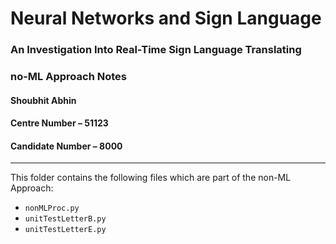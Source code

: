 # Neural Networks and Sign Language
### An Investigation Into Real-Time Sign Language Translating

### no-ML Approach Notes

#### Shoubhit Abhin
#### Centre Number – 51123
#### Candidate Number – 8000

---

This folder contains the following files which are part of the non-ML Approach:

* ```nonMLProc.py```
* ```unitTestLetterB.py```
* ```unitTestLetterE.py```


